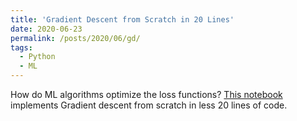 ```yaml
---
title: 'Gradient Descent from Scratch in 20 Lines'
date: 2020-06-23
permalink: /posts/2020/06/gd/
tags:
  - Python
  - ML
---
```


How do ML algorithms optimize the loss functions? 
[This notebook](https://nbviewer.jupyter.org/github/rakash/Posts/blob/master/Gradient%20Descent%20From%20Scratch%20%281%29.ipynb) implements Gradient descent from scratch in less 20 lines of code.
